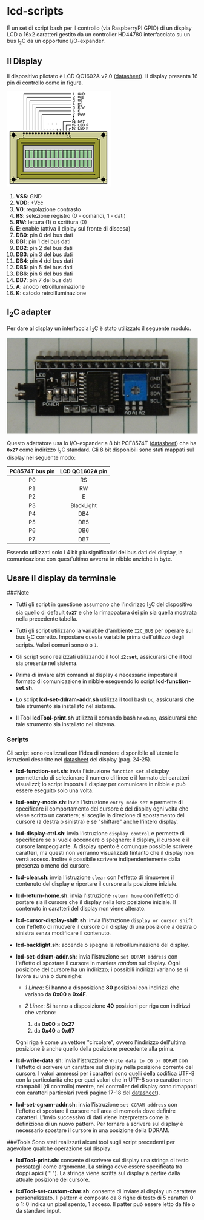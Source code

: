 # lcd-scripts

È un set di script bash per il controllo (via RaspberryPI GPIO) di un display
LCD a 16x2 caratteri gestito da un controller HD44780 interfacciato su un bus
I<sub>2</sub>C da un opportuno I/O-expander.


## Il Display

Il dispositivo pilotato è LCD QC1602A v2.0
([datasheet](https://www.sparkfun.com/datasheets/LCD/HD44780.pdf)). Il display
presenta 16 pin di controllo come in figura.

![lcd-pinout](./lcd-pinout.gif "lcd-pinout")

01. **VSS**: GND
02. **VDD**: +Vcc
03. **V0**:  regolazione contrasto
04. **RS**:  selezione registro (0 - comandi, 1 - dati)
05. **RW**:  lettura (1) o scrittura (0)
06. **E**:   enable (attiva il diplay sul fronte di discesa)
07. **DB0**: pin 0 del bus dati
08. **DB1**: pin 1 del bus dati
09. **DB2**: pin 2 del bus dati
10. **DB3**: pin 3 del bus dati
11. **DB4**: pin 4 del bus dati
12. **DB5**: pin 5 del bus dati
13. **DB6**: pin 6 del bus dati
14. **DB7**: pin 7 del bus dati
15. **A**:   anodo retroilluminazione
16. **K**:   catodo retroilluminazione


## I<sub>2</sub>C adapter

Per dare al display un interfaccia I<sub>2</sub>C è stato utilizzato il seguente
modulo.

![i2c-adapter](./i2c-adapter.png "i2c-adapter")

Questo adattatore usa lo I/O-expander a 8 bit PCF8574T
([datasheet](http://www.nxp.com/documents/data_sheet/PCF8574.pdf)) che ha
**`0x27`** come indirizzo I<sub>2</sub>C standard. Gli 8 bit disponibili sono
stati mappati sul display nel seguente modo:

PC8574T bus pin | LCD QC1602A pin
:--------------:|:---------------:
P0              |RS
P1              |RW
P2              |E
P3              |BlackLight
P4              |DB4
P5              |DB5
P6              |DB6
P7              |DB7

Essendo utilizzati solo i 4 bit più significativi del bus dati del display, la
comunicazione con quest'ultimo avverrà in nibble anziché in byte.


## Usare il display da terminale
###Note
 - Tutti gli script in questione assumono che l'indirizzo I<sub>2</sub>C del
 dispositivo sia quello di default **`0x27`** e che la rimappatura dei pin sia
 quella mostrata nella precedente tabella.

 - Tutti gli script utilizzano la variabile d'ambiente `I2C_BUS` per operare sul
 bus I<sub>2</sub>C corretto. Impostare questa variabile prima dell'utilizzo
 degli scripts. Valori comuni sono `0` o `1`.

 - Gli script sono realizzati utilizzando il tool **`i2cset`**, assicurarsi che
 il tool sia presente nel sistema.
 
 - Prima di inviare altri comandi al display è necessario impostare il formato
 di comunicazione in nibble eseguendo lo script **lcd-function-set.sh**.
 
 - Lo script **lcd-set-ddram-addr.sh** utilizza il tool bash `bc`, assicurarsi
 che tale strumento sia installato nel sistema.
 
 - Il Tool **lcdTool-print.sh** utilizza il comando bash `hexdump`, assicurarsi
 che tale strumento sia installato nel sistema.
 
### Scripts
Gli script sono realizzati con l'idea di rendere disponibile all'utente le
istruzioni descritte nel
[datasheet](http://www.nxp.com/documents/data_sheet/PCF8574.pdf) del display
(pag. 24-25).

 - **lcd-function-set.sh**: invia l'istruzione `function set` al display
 permettendo di selezionare il numero di linee e il formato dei caratteri
 visualizzi; lo script imposta il display per comunicare in nibble e può essere
 eseguito solo una volta.
 
 - **lcd-entry-mode.sh**: invia l'istruzione `entry mode set` e permette di
 specificare il comportamento del cursore e del display ogni volta che viene
 scritto un carattere; si sceglie la direzione di spostamento del cursore (a
 destra o sinistra) e se "shiftare" anche l'intero display.
 
 - **lcd-display-ctrl.sh**: invia l'istruzione `display control` e permette di
 specificare se si vuole accendere o spegnere: il display, il cursore e il
 cursore lampeggiante. A display spento è comunque possibile scrivere caratteri,
 ma questi non verranno visualizzati fintanto che il display non verrà acceso.
 Inoltre è possibile scrivere indipendentemente dalla presenza o meno del
 cursore.
 
 - **lcd-clear.sh**: invia l'istruzione `clear` con l'effetto di rimuovere il
 contenuto del display e riportare il cursore alla posizione iniziale.
 
 - **lcd-return-home.sh**: invia l'istruzione `return home` con l'effetto di
 portare sia il cursore che il display nella loro posizione iniziale. Il
 contenuto in caratteri del display non viene alterato.
 
 - **lcd-cursor-display-shift.sh**: invia l'istruzione `display or cursor shift`
 con l'effetto di muovere il cursore o il display di una posizione a destra o
 sinistra senza modificare il contenuto.
 
 - **lcd-backlight.sh**: accende o spegne la retroilluminazione del display.
 
 - **lcd-set-ddram-addr.sh**: invia l'istruzione `set DDRAM address` con l'effetto
 di spostare il cursore in maniera *random* sul display. Ogni posizione del
 cursore ha un indirizzo; i possibili indirizzi variano se si lavora su una o
 dure righe:
    - *1 Linea*: Si hanno a disposizione **80** posizioni con indirizzi che
    variano da **0x00** a **0x4F**.
    - *2 Linee*: Si hanno a disposizione **40** posizioni per riga con
    indirizzi che variano:

        1. da **0x00** a **0x27**
        2. da **0x40** a **0x67**
 
    Ogni riga è come un vettore "circolare", ovvero l'indirizzo dell'ultima
 posizione è anche quello della posizione precedente alla prima.

 - **lcd-write-data.sh**: invia l'istruzzione `Write data to CG or DDRAM` con
 l'effetto di scrivere un carattere sul display nella posizione corrente del
 cursore. I valori ammessi per i caratteri sono quelli della codifica UTF-8 con
 la particolarità che per quei valori che in UTF-8 sono caratteri non stampabili
 (di controllo) mentre, nel controller del display sono rimappati con caratteri
 particolari (vedi pagine 17-18 del
 [datasheet](http://www.nxp.com/documents/data_sheet/PCF8574.pdf)).
 
 - **lcd-set-cgram-addr.sh**: invia l'istruzione `set CGRAM address` con
 l'effetto di spostare il cursore nell'area di memoria dove definire caratteri.
 L'invio successivo di dati viene interpretato come la definizione di un nuovo
 pattern. Per tornare a scrivere sul display è necessario spostare il cursore
 in una posizione della DDRAM.

###Tools
Sono stati realizzati alcuni tool sugli script precedenti per agevolare qualche
operazione sul display:

 - **lcdTool-print.sh**: consente di scrivere sul display una stringa di testo
 possatagli come argomento. La stringa deve essere specificata tra doppi apici (
 " "). La stringa viene scritta sul display a partire dalla attuale posizione
 del cursore.
 
 - **lcdTool-set-custom-char.sh**: consente di inviare al display un carattere
 personalizzato. Il pattern è composto da 8 righe di testo di 5 caratteri 0 o 1:
 0 indica un pixel spento, 1 acceso. Il patter può essere letto da file o da
 standard input.

